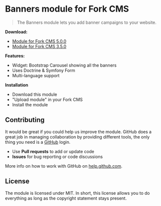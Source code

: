 # Banners module for Fork CMS

> The Banners module lets you add banner campaigns to your website.

**Download:**
* [Module for Fork CMS 5.0.0](https://github.com/friends-of-forkcms/fork-cms-module-banners/archive/master.zip)
* [Module for Fork CMS 3.5.0](https://github.com/friends-of-forkcms/fork-cms-module-banners/archive/1.1.0.zip)

**Features:**
* Widget: Bootstrap Carousel showing all the banners
* Uses Doctrine & Symfony Form
* Multi-language support

**Installation**

* Download this module
* "Upload module" in your Fork CMS
* Install the module

## Contributing

It would be great if you could help us improve the module. GitHub does a great job in managing collaboration by providing different tools, the only thing you need is a [GitHub](https://github.com/) login.

* Use **Pull requests** to add or update code
* **Issues** for bug reporting or code discussions

More info on how to work with GitHub on [help.github.com](https://help.github.com).

## License

The module is licensed under MIT. In short, this license allows you to do everything as long as the copyright statement stays present.
